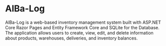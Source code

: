 # AlBa-Log
AlBa-Log is a web-based inventory management system built with ASP.NET Core Razor Pages and Entity Framework Core and SQLite for the Database.
The application allows users to create, view, edit, and delete information about products, warehouses, deliveries, and inventory balances.
